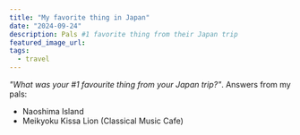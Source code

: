 ```yaml
---
title: "My favorite thing in Japan"
date: "2024-09-24"
description: Pals #1 favorite thing from their Japan trip
featured_image_url:
tags:
  - travel
---
```


_"What was your #1 favourite thing from your Japan trip?"_. Answers from my pals:

- Naoshima Island
- Meikyoku Kissa Lion (Classical Music Cafe)
